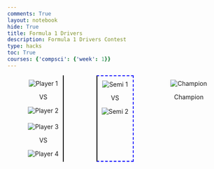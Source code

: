 ```yaml
---
comments: True
layout: notebook
hide: True
title: Formula 1 Drivers
description: Formula 1 Drivers Contest
type: hacks
toc: True
courses: {'compsci': {'week': 1}}
---
```


<html lang="en">
<head>
  <meta charset="UTF-8">
  <meta name="viewport" content="width=device-width, initial-scale=1.0">
  <title>Champion Bracket</title>
  <style>
    .bracket {
      position: relative;
      display: flex;
      justify-content: space-around;
    }
    .round {
      display: flex;
      flex-direction: column;
      align-items: center;
    }
    .match {
      margin: 10px;
      display: flex;
      flex-direction: column;
      align-items: center;
    }
    img {
      max-width: 100px;
      max-height: 100px;
      cursor: pointer;
    }
    .selected {
      border: 2px solid green;
      pointer-events: none; /* Disable further clicks on the same player */
    }
    .editable {
      border: 2px dashed blue;
      pointer-events: auto; /* Enable clicks on the editable column */
    }
    .bracket1 {
      border-right: 2px solid black;
    }
    .bracket2 {
      border-left: 2px solid black;
    }
    canvas {
      position: absolute;
      top: 0;
      left: 0;
      pointer-events: none;
    }
    .connecting-line {
      position: absolute;
      background-color: transparent;
      pointer-events: none;
      z-index: 1;
    }

    .highlight {
      background-color: #00ff00; /* Neon green color */
    }
  </style>
</head>
<body>
<div class="bracket">
  <canvas id="canvas" width="600" height="400"></canvas>
  <div class="round bracket1" id="round1">
    <div class="match">
      <img id="player1" onclick="moveToSemi('player1', 'semi1')" src="../../../images/FernandoAlonso.png" alt="Player 1">
      <p>VS</p>
      <img id="player2" onclick="moveToSemi('player2', 'semi1')" src="../../../images/LandoNorris.png" alt="Player 2">
    </div>
    <div class="match">
      <img id="player3" onclick="moveToSemi('player3', 'semi2')" src="../../../images/LewisHamilton.png" alt="Player 3">
      <p>VS</p>
      <img id="player4" onclick="moveToSemi('player4', 'semi2')" src="../../../images/MaxVerstappen.png" alt="Player 4">
    </div>
  </div>
  <div class="round bracket2 editable" id="round2">
    <div class="match">
      <img id="semi1" onclick="moveToChampion('semi1', 'finals')" src="" alt="Semi 1">
      <p>VS</p>
      <img id="semi2" onclick="moveToChampion('semi2', 'finals')" src="" alt="Semi 2">
    </div>
  </div>
  <div class="round finals" id="finals">
    <div class="match">
      <img id="champion" src="" alt="Champion">
      <p>Champion</p>
    </div>
  </div>
</div>
<script>
  let selectedPlayers = {};
  let selectedColumn = null; // Keep track of the selected column
  const canvas = document.getElementById('canvas');
  const ctx = canvas.getContext('2d');
  function moveToSemi(player, semiId) {
    // Move the selected player to the semi-final bracket
    document.getElementById(semiId).src = document.getElementById(player).src;
    selectedPlayers[semiId] = document.getElementById(player).src;
    // Disable further clicks on the same player
    document.getElementById(player).style.pointerEvents = 'none';
    // Draw connecting lines
    drawConnectingLines(semiId);
    // Highlight the selected column
    highlightColumn(semiId);
  }
  function moveToChampion(player, columnId) {
    // Move the selected player to the champion bracket
    document.getElementById(columnId).src = selectedPlayers[player];
    selectedPlayers[columnId] = selectedPlayers[player];
    document.getElementById(columnId).style.pointerEvents = 'auto';
    // Disable further clicks on the same player
    document.getElementById(player).style.pointerEvents = 'none';
    // Check if both semi-final winners are selected for the finals
    if (selectedPlayers['semi1'] && selectedPlayers['semi2']) {
      decideChampion();
    }
    // Draw connecting lines
    drawConnectingLines(columnId);
    // Highlight the selected column
    highlightColumn(columnId);
  }
  function highlightColumn(columnId) {
    // Remove highlight from the previously selected column
    if (selectedColumn) {
      document.getElementById(selectedColumn).classList.remove('selected');
    }
    // Highlight the current selected column
    document.getElementById(columnId).classList.add('selected');
    selectedColumn = columnId;
  }
  function decideChampion() {
    const shuffledSemiFinalists = shuffleArray(['semi1', 'semi2']);
    const champion = shuffledSemiFinalists[0];
    document.getElementById('champion').src = selectedPlayers[champion];
    animateChampion();
  }
  function drawConnectingLines(columnId) {
    // Drawing connecting lines between matches
    const columnRect = document.getElementById(columnId).getBoundingClientRect();
    const semi1Rect = document.getElementById('semi1').getBoundingClientRect();
    const semi2Rect = document.getElementById('semi2').getBoundingClientRect();
    const startX = columnRect.left + columnRect.width / 2;
    const startY = columnRect.bottom;
    const semi1X = semi1Rect.left + semi1Rect.width / 2;
    const semi1Y = semi1Rect.top;
    const semi2X = semi2Rect.left + semi2Rect.width / 2;
    const semi2Y = semi2Rect.top;
    ctx.clearRect(0, 0, canvas.width, canvas.height);
    ctx.beginPath();
    ctx.moveTo(startX, startY);
    ctx.lineTo(semi1X, semi1Y);
    ctx.lineTo(semi2X, semi2Y);
    ctx.stroke();
    // Create a connecting line element
    const line = document.createElement('div');
    line.className = 'connecting-line';
    document.body.appendChild(line);
    // Set line coordinates and length
    const length = Math.sqrt((semi2X - semi1X)**2 + (semi2Y - semi1Y)**2);
    const angle = Math.atan2(semi2Y - semi1Y, semi2X - semi1X) * 180 / Math.PI;
    line.style.width = length + 'px';
    line.style.height = '2px'; // Adjust line thickness if needed
    line.style.transform = `rotate(${angle}deg)`;
    line.style.top = startY + 'px';
    line.style.left = startX + 'px';
    // Add click event to highlight the line
    line.addEventListener('click', function() {
      line.classList.toggle('highlight');
    });
  }
  function animateChampion() {
    // Add animation or any other action for the champion
    console.log('Champion:', selectedPlayers['champion']);
  }
  function shuffleArray(array) {
    for (let i = array.length - 1; i > 0; i--) {
      const j = Math.floor(Math.random() * (i + 1));
      [array[i], array[j]] = [array[j], array[i]];
    }
    return array;
  }
</script>
</body>
</html>





